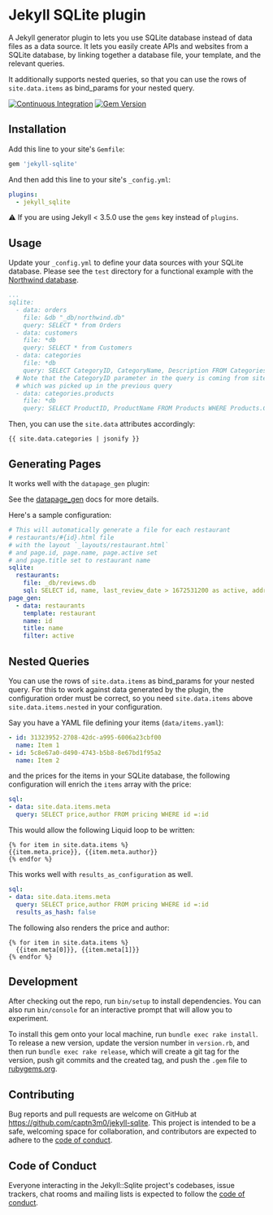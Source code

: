 # Jekyll SQLite plugin

A Jekyll generator plugin to lets you use SQLite database instead of data files as a data source. It lets you easily create APIs and websites from a SQLite database, by linking together a database file, your template, and the relevant queries.

It additionally supports nested queries, so that you can use the rows of `site.data.items` as bind_params for your nested query.

[![Continuous Integration](https://github.com/captn3m0/jekyll-sqlite/actions/workflows/main.yml/badge.svg)](https://github.com/captn3m0/jekyll-sqlite/actions/workflows/main.yml) [![Gem Version](https://badge.fury.io/rb/jekyll-sqlite.svg)](https://badge.fury.io/rb/jekyll-sqlite)

## Installation

Add this line to your site's `Gemfile`:

```ruby
gem 'jekyll-sqlite'
```

And then add this line to your site's `_config.yml`:

```yml
plugins:
  - jekyll_sqlite
```

:warning: If you are using Jekyll < 3.5.0 use the `gems` key instead of `plugins`.

## Usage

Update your `_config.yml` to define your data sources with your SQLite database. Please see
the `test` directory for a functional example with the [Northwind database](https://github.com/jpwhite3/northwind-SQLite3).

```yml
...
sqlite:
  - data: orders
    file: &db "_db/northwind.db"
    query: SELECT * from Orders
  - data: customers
    file: *db
    query: SELECT * from Customers
  - data: categories
    file: *db
    query: SELECT CategoryID, CategoryName, Description FROM Categories
  # Note that the CategoryID parameter in the query is coming from site.data.categories[].CategoryID
  # which was picked up in the previous query
  - data: categories.products
    file: *db
    query: SELECT ProductID, ProductName FROM Products WHERE Products.CategoryID=:CategoryID
```

Then, you can use the `site.data` attributes accordingly:

```liquid
{{ site.data.categories | jsonify }}
```

## Generating Pages

It works well with the `datapage_gen` plugin:

See the [datapage_gen](https://github.com/avillafiorita/jekyll-datapage_gen) docs for more details.

Here's a sample configuration:

```yaml
# This will automatically generate a file for each restaurant
# restaurants/#{id}.html file
# with the layout `_layouts/restaurant.html`
# and page.id, page.name, page.active set
# and page.title set to restaurant name
sqlite:
  restaurants:
    file: _db/reviews.db
    sql: SELECT id, name, last_review_date > 1672531200 as active, address FROM restaurants;
page_gen:
  - data: restaurants
    template: restaurant
    name: id
    title: name
    filter: active
```

## Nested Queries

You can use the rows of `site.data.items` as bind_params for your nested query. For this to work against
data generated by the plugin, the configuration order must be correct, so you need `site.data.items` above `site.data.items.nested` in your configuration.

Say you have a YAML file defining your items (`data/items.yaml`):

```yaml
- id: 31323952-2708-42dc-a995-6006a23cbf00
  name: Item 1
- id: 5c8e67a0-d490-4743-b5b8-8e67bd1f95a2
  name: Item 2
```
and the prices for the items in your SQLite database, the following configuration will enrich the `items` array with the price:

```yaml
sql:
- data: site.data.items.meta
  query: SELECT price,author FROM pricing WHERE id =:id
```
This would allow the following Liquid loop to be written:

```liquid
{% for item in site.data.items %}
{{item.meta.price}}, {{item.meta.author}}
{% endfor %}
```

This works well with `results_as_configuration` as well.

```yaml
sql:
- data: site.data.items.meta
  query: SELECT price,author FROM pricing WHERE id =:id
  results_as_hash: false
```

The following also renders the price and author:

```liquid
{% for item in site.data.items %}
  {{item.meta[0]}}, {{item.meta[1]}}
{% endfor %}
```

## Development

After checking out the repo, run `bin/setup` to install dependencies. You can also run `bin/console` for an interactive prompt that will allow you to experiment.

To install this gem onto your local machine, run `bundle exec rake install`. To release a new version, update the version number in `version.rb`, and then run `bundle exec rake release`, which will create a git tag for the version, push git commits and the created tag, and push the `.gem` file to [rubygems.org](https://rubygems.org).

## Contributing

Bug reports and pull requests are welcome on GitHub at https://github.com/captn3m0/jekyll-sqlite. This project is intended to be a safe, welcoming space for collaboration, and contributors are expected to adhere to the [code of conduct](https://github.com/captn3m0/jekyll-sqlite/blob/main/CODE_OF_CONDUCT.md).

## Code of Conduct

Everyone interacting in the Jekyll::Sqlite project's codebases, issue trackers, chat rooms and mailing lists is expected to follow the [code of conduct](https://github.com/captn3m0/jekyll-sqlite/blob/main/CODE_OF_CONDUCT.md).
